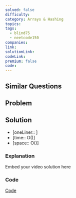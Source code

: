 ```yaml
---
solved: false
difficulty: 
category: Arrays & Hashing
topics: 
tags:
  - blind75
  - neetcode150
companies: 
link: 
solutionLink: 
codeLink: 
premium: false
code:
---
```

## Similar Questions


## Problem


## Solution

- [oneLiner:: ]
- [time:: O()]
- [space:: O()]

### Explanation

Embed your video solution here

### Code

[Code]()